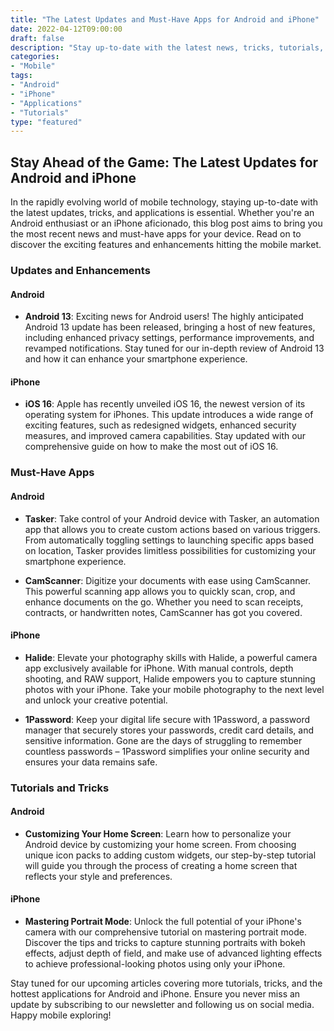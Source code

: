 ```yaml
---
title: "The Latest Updates and Must-Have Apps for Android and iPhone"
date: 2022-04-12T09:00:00
draft: false
description: "Stay up-to-date with the latest news, tricks, tutorials, and must-have applications for Android and iPhone."
categories:
- "Mobile"
tags:
- "Android"
- "iPhone"
- "Applications"
- "Tutorials"
type: "featured"
---
```


## Stay Ahead of the Game: The Latest Updates for Android and iPhone

In the rapidly evolving world of mobile technology, staying up-to-date with the latest updates, tricks, and applications is essential. Whether you're an Android enthusiast or an iPhone aficionado, this blog post aims to bring you the most recent news and must-have apps for your device. Read on to discover the exciting features and enhancements hitting the mobile market.

### Updates and Enhancements

#### Android

- **Android 13**: Exciting news for Android users! The highly anticipated Android 13 update has been released, bringing a host of new features, including enhanced privacy settings, performance improvements, and revamped notifications. Stay tuned for our in-depth review of Android 13 and how it can enhance your smartphone experience.

#### iPhone

- **iOS 16**: Apple has recently unveiled iOS 16, the newest version of its operating system for iPhones. This update introduces a wide range of exciting features, such as redesigned widgets, enhanced security measures, and improved camera capabilities. Stay updated with our comprehensive guide on how to make the most out of iOS 16.

### Must-Have Apps

#### Android

- **Tasker**: Take control of your Android device with Tasker, an automation app that allows you to create custom actions based on various triggers. From automatically toggling settings to launching specific apps based on location, Tasker provides limitless possibilities for customizing your smartphone experience.

- **CamScanner**: Digitize your documents with ease using CamScanner. This powerful scanning app allows you to quickly scan, crop, and enhance documents on the go. Whether you need to scan receipts, contracts, or handwritten notes, CamScanner has got you covered.

#### iPhone

- **Halide**: Elevate your photography skills with Halide, a powerful camera app exclusively available for iPhone. With manual controls, depth shooting, and RAW support, Halide empowers you to capture stunning photos with your iPhone. Take your mobile photography to the next level and unlock your creative potential.

- **1Password**: Keep your digital life secure with 1Password, a password manager that securely stores your passwords, credit card details, and sensitive information. Gone are the days of struggling to remember countless passwords – 1Password simplifies your online security and ensures your data remains safe.

### Tutorials and Tricks

#### Android

- **Customizing Your Home Screen**: Learn how to personalize your Android device by customizing your home screen. From choosing unique icon packs to adding custom widgets, our step-by-step tutorial will guide you through the process of creating a home screen that reflects your style and preferences.

#### iPhone

- **Mastering Portrait Mode**: Unlock the full potential of your iPhone's camera with our comprehensive tutorial on mastering portrait mode. Discover the tips and tricks to capture stunning portraits with bokeh effects, adjust depth of field, and make use of advanced lighting effects to achieve professional-looking photos using only your iPhone.

Stay tuned for our upcoming articles covering more tutorials, tricks, and the hottest applications for Android and iPhone. Ensure you never miss an update by subscribing to our newsletter and following us on social media. Happy mobile exploring!
